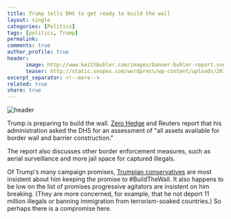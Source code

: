 ```yaml
---
title: Trump tells DHS to get ready to build the wall 
layout: single
categories: [Politics]
tags: [politics, Trump]
permalink: 
comments: true
author_profile: true
header:
      image: http://www.keithbuhler.com/images/banner-buhler-report.svg
      teaser: http://static.snopes.com/wordpress/wp-content/uploads/2015/08/fence3.jpg
excerpt_separator: <!--more-->
related: true
share: true
---
```


![header](http://static.snopes.com/wordpress/wp-content/uploads/2015/08/fence3.jpg)

Trump is preparing to build the wall. [Zero Hedge](http://www.zerohedge.com/news/2017-01-03/trump-tells-dhs-prep-border-wall-construction-demands-info-all-immigration-related-e) and Reuters report that his administration asked the DHS for an assessment of "all assets available for border wall and barrier construction."

The report also discusses other border enforcement measures, such as aerial surveillance and more jail space for captured illegals. 

Of Trump's many campaign promises, [Trumpian conservatives](http://www.anncoulter.com/columns/2016-11-09.html) are most insistent about him keeping the promise to #BuildTheWall. It also happens to be low on the list of promises progressive agitators are insistent on him breaking. (They are more concerned, for example, that he not deport 11 million illegals or banning immigration from terrorism-soaked countries.) So perhaps there is a compromise here. 

